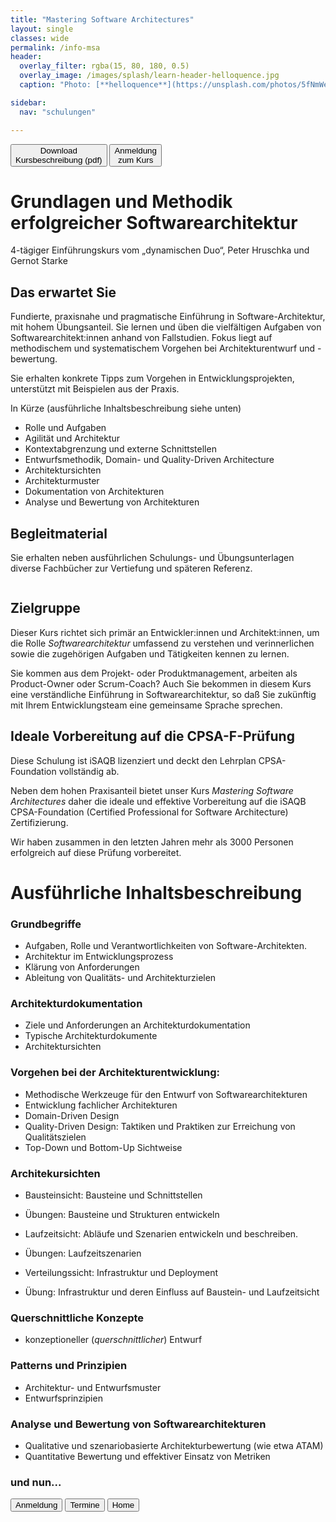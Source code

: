 ```yaml
---
title: "Mastering Software Architectures"
layout: single
classes: wide
permalink: /info-msa
header:
  overlay_filter: rgba(15, 80, 180, 0.5)
  overlay_image: /images/splash/learn-header-helloquence.jpg
  caption: "Photo: [**helloquence**](https://unsplash.com/photos/5fNmWej4tAA)"

sidebar:
  nav: "schulungen"

---
```


<a href="/downloads/flyer-msa.pdf" target="_blank"><button class="button buttonDownload">Download<br/>Kursbeschreibung (pdf)</button></a>
<a href="anmeldung"><button class="button buttonAnmeldung">Anmeldung<br/>zum Kurs</button></a>


# Grundlagen und Methodik erfolgreicher Softwarearchitektur

4-tägiger Einführungskurs vom „dynamischen Duo“, Peter Hruschka und Gernot Starke

## Das erwartet Sie
Fundierte, praxisnahe und pragmatische Einführung in Software-Architektur, mit hohem Übungsanteil. 
Sie lernen und üben die vielfältigen Aufgaben von Softwarearchitekt:innen anhand von Fallstudien. 
Fokus liegt auf methodischem und systematischem Vorgehen bei Architekturentwurf und -bewertung.

Sie erhalten konkrete Tipps zum Vorgehen in Entwicklungsprojekten, unterstützt mit Beispielen aus der Praxis.

In Kürze (ausführliche Inhaltsbeschreibung siehe unten)

* Rolle und Aufgaben
* Agilität und Architektur
* Kontextabgrenzung und externe Schnittstellen
* Entwurfsmethodik, Domain- und Quality-Driven Architecture
* Architektursichten
* Architekturmuster
* Dokumentation von Architekturen
* Analyse und Bewertung von Architekturen

## Begleitmaterial

Sie erhalten neben ausführlichen Schulungs- und Übungsunterlagen diverse Fachbücher zur Vertiefung und späteren Referenz.

![]()

## Zielgruppe
Dieser Kurs richtet sich primär an Entwickler:innen und Architekt:innen, um die Rolle _Softwarearchitektur_ umfassend zu verstehen
und verinnerlichen sowie die zugehörigen Aufgaben und Tätigkeiten kennen zu lernen.

Sie kommen aus dem Projekt- oder Produktmanagement, arbeiten als Product-Owner oder Scrum-Coach? 
Auch Sie bekommen in diesem Kurs eine verständliche Einführung in Softwarearchitektur, so daß Sie zukünftig mit Ihrem Entwicklungsteam
eine gemeinsame Sprache sprechen.

## Ideale Vorbereitung auf die CPSA-F-Prüfung

Diese Schulung ist iSAQB lizenziert und deckt den Lehrplan CPSA-Foundation vollständig ab.

Neben dem hohen Praxisanteil bietet unser Kurs _Mastering Software Architectures_ daher die ideale und effektive 
Vorbereitung auf die iSAQB CPSA-Foundation (Certified Professional for Software Architecture) Zertifizierung.

Wir haben zusammen in den letzten Jahren mehr als 3000 Personen erfolgreich auf diese Prüfung vorbereitet. 


# Ausführliche Inhaltsbeschreibung

### Grundbegriffe

* Aufgaben, Rolle und Verantwortlichkeiten von Software-Architekten.
* Architektur im Entwicklungsprozess
* Klärung von Anforderungen
* Ableitung von Qualitäts- und Architekturzielen

### Architekturdokumentation

* Ziele und Anforderungen an Architekturdokumentation
* Typische Architekturdokumente
* Architektursichten

### Vorgehen bei der Architekturentwicklung:

* Methodische Werkzeuge für den Entwurf von Softwarearchitekturen
* Entwicklung fachlicher Architekturen
* Domain-Driven Design
* Quality-Driven Design: Taktiken und Praktiken zur Erreichung von Qualitätszielen
* Top-Down und Bottom-Up Sichtweise


### Architekursichten

* Bausteinsicht: Bausteine und Schnittstellen
* Übungen: Bausteine und Strukturen entwickeln

* Laufzeitsicht: Abläufe und Szenarien entwickeln und beschreiben.
* Übungen: Laufzeitszenarien
  
* Verteilungssicht: Infrastruktur und Deployment
* Übung: Infrastruktur und deren Einfluss auf Baustein- und Laufzeitsicht

### Querschnittliche Konzepte
* konzeptioneller (_querschnittlicher_) Entwurf
  

### Patterns und Prinzipien

* Architektur- und Entwurfsmuster
* Entwurfsprinzipien

### Analyse und Bewertung von Softwarearchitekturen
* Qualitative und szenariobasierte Architekturbewertung (wie etwa ATAM)
* Quantitative Bewertung und effektiver Einsatz von Metriken 


### und nun...

<a href="anmeldung"><button class="button buttonAnmeldung">Anmeldung</button></a>
<a href="termine"><button class="button buttonRoyalBlue">Termine</button></a>
<a href="/"><button class="button buttonHome">Home</button></a>


